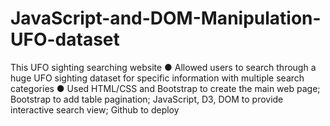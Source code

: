# JavaScript-and-DOM-Manipulation-UFO-dataset
This UFO sighting searching website
●	Allowed users to search through a huge UFO sighting dataset for specific information with multiple search categories
●	Used HTML/CSS and Bootstrap to create the main web page; Bootstrap to add table pagination; JavaScript, D3, DOM to provide interactive search view; Github to deploy

